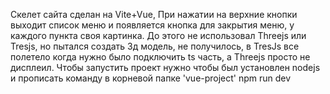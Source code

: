 Скелет сайта сделан на Vite+Vue, При нажатии на верхние кнопки выходит список меню и появляется кнопка для закрытия меню,
у каждого пункта своя картинка. До этого не использовал Threejs или Tresjs, но пытался создать 3д модель, не получилось,
в TresJs все полетело когда нужно было подключить ts часть, а Threejs просто не дисплеил.
Чтобы запустить проект нужно чтобы был установлен nodejs и прописать команду в корневой папке 'vue-project' npm run dev